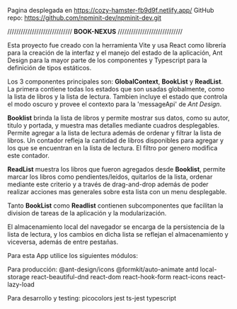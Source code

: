﻿Pagina desplegada en https://cozy-hamster-fb9d9f.netlify.app/
GitHub repo: https://github.com/npminit-dev/npminit-dev.git

/////////////////////////////
  **BOOK-NEXUS**
/////////////////////////////

Esta proyecto fue creado con la herramienta Vite y usa React como librería para la creación de la interfaz y el manejo del estado de la aplicación, Ant Design para la mayor parte de los componentes y Typescript para la definición de tipos estáticos.

Los 3 componentes principales son: **GlobalContext**, **BookList** y **ReadList**.
 La primera contiene todas los estados que son usadas globalmente, como la lista de libros y la lista de lectura. Tambien incluye el estado que controla el modo oscuro y provee el contexto para la 'messageApi' de *Ant Design*.
 
**Booklist** brinda la lista de libros y permite mostrar sus datos, como su autor, titulo y portada, y muestra mas detalles mediante cuadros desplegables. Permite agregar a la lista de lectura además de ordenar y filtrar la lista de libros. Un contador refleja la cantidad de libros disponibles para agregar y los que se encuentran en la lista de lectura. El filtro por genero modifica este contador.

**ReadList** muestra los libros que fueron agregados desde **Booklist**,  permite marcar los libros como pendientes/leídos, quitarlos de la lista, ordenar mediante este criterio y a través de drag-and-drop además de poder realizar acciones mas generales sobre esta lista con un menu desplegable.

Tanto **BookList** como **Readlist** contienen subcomponentes que facilitan la division de tareas de la aplicación y la modularización.

El almacenamiento local del navegador se encarga de la persistencia de la lista de lectura, y los cambios en dicha lista se reflejan el almacenamiento y viceversa, además de entre pestañas. 


Para esta App utilice los siguientes módulos:

Para producción:
@ant-design/icons
@formkit/auto-animate
antd
local-storage
react-beautiful-dnd
react-dom
react-hook-form
react-icons
react-lazy-load

Para desarrollo y testing: 
picocolors
jest
ts-jest
typescript




